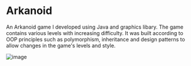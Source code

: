 # Arkanoid

An Arkanoid game I developed using Java and graphics libary.
The game contains various levels with increasing difficulty.
It was built according to OOP principles such as polymorphism, inheritance and design patterns to allow changes in the game's levels and style.

![image](https://user-images.githubusercontent.com/92321514/160400108-8e94552f-0d6a-4c3a-a5b4-3c664578c19e.png)

